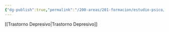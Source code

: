 ```yaml
---
{"dg-publish":true,"permalink":"/200-areas/201-formacion/estudio-psico/depresion/","dgPassFrontmatter":true}
---
```


[[Trastorno Depresivo\|Trastorno Depresivo]]